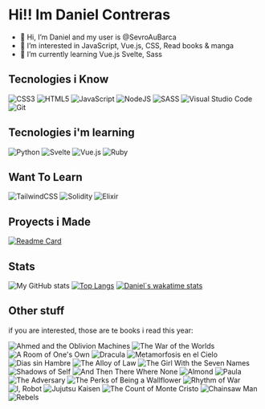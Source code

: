 # Hi!! Im Daniel Contreras


- 👋 Hi, I’m Daniel and my user is @SevroAuBarca
- 👀 I’m interested in JavaScript, Vue.js, CSS, Read books & manga
- 🌱 I’m currently learning Vue.js Svelte, Sass

## Tecnologies i Know

  ![CSS3](https://img.shields.io/badge/css3-%231572B6.svg?style=for-the-badge&logo=css3&logoColor=white) 
  ![HTML5](https://img.shields.io/badge/html5-%23E34F26.svg?style=for-the-badge&logo=html5&logoColor=white) 
  ![JavaScript](https://img.shields.io/badge/javascript-%23323330.svg?style=for-the-badge&logo=javascript&logoColor=%23F7DF1E) 
  ![NodeJS](https://img.shields.io/badge/node.js-6DA55F?style=for-the-badge&logo=node.js&logoColor=white) 
  ![SASS](https://img.shields.io/badge/SASS-hotpink.svg?style=for-the-badge&logo=SASS&logoColor=white) 
  ![Visual Studio Code](https://img.shields.io/badge/Visual%20Studio%20Code-0078d7.svg?style=for-the-badge&logo=visual-studio-code&logoColor=white)
  ![Git](https://img.shields.io/badge/git-%23F05033.svg?style=for-the-badge&logo=git&logoColor=white)
  
## Tecnologies i'm learning
  
  ![Python](https://img.shields.io/badge/python-3670A0?style=for-the-badge&logo=python&logoColor=ffdd54)
  ![Svelte](https://img.shields.io/badge/svelte-%23f1413d.svg?style=for-the-badge&logo=svelte&logoColor=white)
  ![Vue.js](https://img.shields.io/badge/vuejs-%2335495e.svg?style=for-the-badge&logo=vuedotjs&logoColor=%234FC08D)
  ![Ruby](https://img.shields.io/badge/ruby-%23CC342D.svg?style=for-the-badge&logo=ruby&logoColor=white)
    
## Want To Learn
  
  ![TailwindCSS](https://img.shields.io/badge/tailwindcss-%2338B2AC.svg?style=for-the-badge&logo=tailwind-css&logoColor=white) ![Solidity](https://img.shields.io/badge/Solidity-%23363636.svg?style=for-the-badge&logo=solidity&logoColor=white) ![Elixir](https://img.shields.io/badge/elixir-%234B275F.svg?style=for-the-badge&logo=elixir&logoColor=white)
  
## Proyects i Made
[![Readme Card](https://github-readme-stats.vercel.app/api/pin/?username=SevroAuBarca&repo=Beginner-Cooking-App&theme=synthwave)](https://github.com/SevroAuBarca/Beginner-Cooking-App)
## Stats
![My GitHub stats](https://github-readme-stats.vercel.app/api?username=SevroAuBarca&theme=synthwave&show_icons=true)
[![Top Langs](https://github-readme-stats.vercel.app/api/top-langs/?username=SevroAuBarca&layout=compact&theme=synthwave)](https://github.com/anuraghazra/github-readme-stats)
[![Daniel´s wakatime stats](https://github-readme-stats.vercel.app/api/wakatime?username=Daniel_Au_Lune&layout=compact&theme=synthwave)](https://github.com/anuraghazra/github-readme-stats)


  
## Other stuff
  
  if you are interested, those are te books i read this year:
  
  ![Ahmed and the Oblivion Machines](https://i.gr-assets.com/images/S/compressed.photo.goodreads.com/books/1173890850l/340738._SX98_.jpg) 
  ![The War of the Worlds](https://i.gr-assets.com/images/S/compressed.photo.goodreads.com/books/1320391644l/8909._SX98_.jpg) 
  ![A Room of One's Own](https://i.gr-assets.com/images/S/compressed.photo.goodreads.com/books/1327883012l/18521._SX98_.jpg)
  ![Dracula](https://i.gr-assets.com/images/S/compressed.photo.goodreads.com/books/1387151694l/17245._SY160_.jpg)
  ![Metamorfosis en el Cielo](https://i.gr-assets.com/images/S/compressed.photo.goodreads.com/books/1531402287l/40791343._SX98_.jpg)
  ![Dias sin Hambre](https://i.gr-assets.com/images/S/compressed.photo.goodreads.com/books/1356822125l/6419162._SX98_.jpg)
  ![The Alloy of Law](https://i.gr-assets.com/images/S/compressed.photo.goodreads.com/books/1442889632l/10803121._SX98_.jpg)
  ![The Girl With the Seven Names](https://i.gr-assets.com/images/S/compressed.photo.goodreads.com/books/1435968828l/25362017._SX98_.jpg)
  ![Shadows of Self](https://i.gr-assets.com/images/S/compressed.photo.goodreads.com/books/1435053013l/16065004._SX98_.jpg)
  ![And Then There Where None](https://i.gr-assets.com/images/S/compressed.photo.goodreads.com/books/1391120695l/16299._SX98_.jpg)
  ![Almond](https://i.gr-assets.com/images/S/compressed.photo.goodreads.com/books/1573764213l/52219386._SX98_SY160_.jpg)
  ![Paula](https://i.gr-assets.com/images/S/compressed.photo.goodreads.com/books/1316284499l/24790._SX98_.jpg)
  ![The Adversary](https://i.gr-assets.com/images/S/compressed.photo.goodreads.com/books/1312003417l/340243._SX98_.jpg)
  ![The Perks of Being a Wallflower](https://i.gr-assets.com/images/S/compressed.photo.goodreads.com/books/1520093244l/22628._SX98_.jpg)
  ![Rhythm of War](https://i.gr-assets.com/images/S/compressed.photo.goodreads.com/books/1599911216l/49021976._SX98_.jpg)
  ![I, Robot](https://i.gr-assets.com/images/S/compressed.photo.goodreads.com/books/1609035271l/41804._SX98_.jpg)
  ![Jujutsu Kaisen](https://i.gr-assets.com/images/S/compressed.photo.goodreads.com/books/1622650897l/56894055._SX98_.jpg)
  ![The Count of Monte Cristo](https://i.gr-assets.com/images/S/compressed.photo.goodreads.com/books/1611834134l/7126._SX98_.jpg)
  ![Chainsaw Man](https://i.gr-assets.com/images/S/compressed.photo.goodreads.com/books/1614969799l/56269317._SX98_.jpg)
  ![Rebels](https://i.gr-assets.com/images/S/compressed.photo.goodreads.com/books/1531323203l/40784195._SX98_.jpg)
  
  
  
